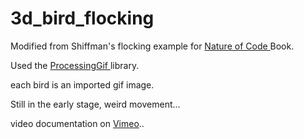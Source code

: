 3d_bird_flocking
================

Modified from Shiffman's flocking example for <a href="http://natureofcode.com/">Nature of Code <a/> Book. 

Used the <a href="http://extrapixel.github.io/gif-animation/"> ProcessingGif <a/>library.

each bird is an imported gif image.

Still in the early stage, weird movement...

video documentation on <a href="https://vimeo.com/87577711">Vimeo</a>..



